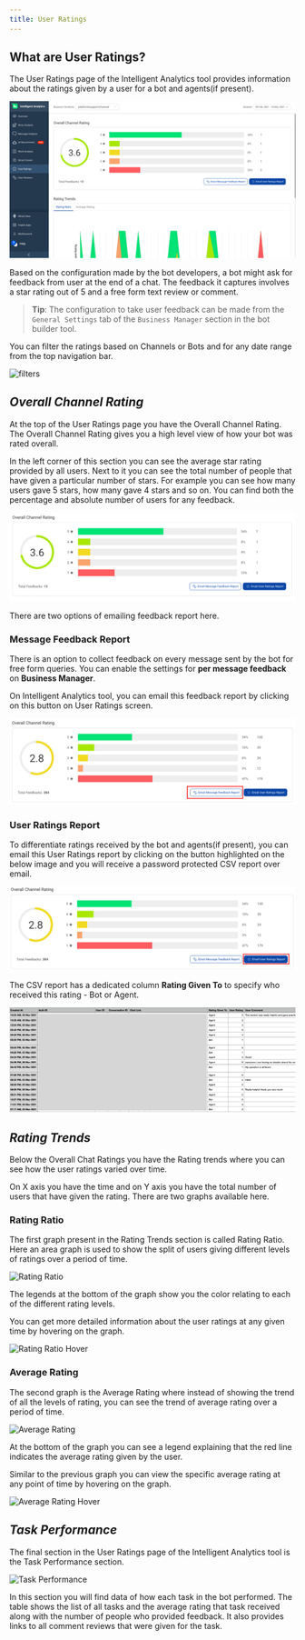 ```yaml
---
title: User Ratings
---
```


## What are User Ratings?

The User Ratings page of the Intelligent Analytics tool provides information about the ratings given by a user for a bot and agents(if present). 

![menu_user_rating](assets/userratingmainpage.png)

Based on the configuration made by the bot developers, a bot might ask for feedback from user at the end of a chat. The feedback it captures involves a star rating out of 5 and a free form text review or comment. 

> **Tip**: The configuration to take user feedback can be made from the `General Settings` tab of the `Business Manager` section in the bot builder tool.

You can filter the ratings based on Channels or Bots and for any date range from the top navigation bar.

![filters](assets/user-ratings-navigation.png)

## ***Overall Channel Rating***

At the top of the User Ratings page you have the Overall Channel Rating. The Overall Channel Rating gives you a high level view of how your bot was rated overall.

In the left corner of this section you can see the average star rating provided by all users. Next to it you can see the total number of people that have given a particular number of stars. For example you can see how many users gave 5 stars, how many gave 4 stars and so on. You can find both the percentage and absolute number of users for any feedback. 

![Overall Channel Rating](assets/overall-ratings.png)

There are two options of emailing feedback report here.

### Message Feedback Report

There is an option to collect feedback on every message sent by the bot for free form queries. You can enable the settings for **per message feedback** on **Business Manager**. 

On Intelligent Analytics tool, you can email this feedback report by clicking on this button on User Ratings screen. 

![Email_Message_Feedback_Report](assets/emailmessagefeedback.png)

### User Ratings Report

To differentiate ratings received by the bot and agents(if present), you can email this User Ratings report by clicking on the button highlighted on the below image and you will receive a password protected CSV report over email. 

![Email_User_Ratings_Report](assets/emailuserratings.png)

The CSV report has a dedicated column **Rating Given To** to specify who received this rating - Bot or Agent.

![User_Ratings_Report](assets/agent_bot_ratings.png)

## ***Rating Trends***
Below the Overall Chat Ratings you have the Rating trends where you can see how the user ratings varied over time.

On X axis you have the time and on Y axis you have the total number of users that have given the rating. There are two graphs available here.

### Rating Ratio
The first graph present in the Rating Trends section is called Rating Ratio. Here an area graph is used to show the split of users giving different levels of ratings over a period of time.

![Rating Ratio](assets/user-ratings-rating-ratio.png)

The legends at the bottom of the graph show you the color relating to each of the different rating levels.

You can get more detailed information about the user ratings at any given time by hovering on the graph.

![Rating Ratio Hover](assets/user-ratings-ratio-hover.png)

### Average Rating
The second graph is the Average Rating where instead of showing the trend of all the levels of rating, you can see the trend of average rating over a period of time.

![Average Rating](assets/user-ratings-average-ratings.png)

At the bottom of the graph you can see a legend explaining that the red line indicates the average rating given by the user.

Similar to the previous graph you can view the specific average rating at any point of time by hovering on the graph.

![Average Rating Hover](assets/user-ratings-average-hover.png)

## ***Task Performance***
The final section in the User Ratings page of the Intelligent Analytics tool is the Task Performance section. 

![Task Performance](assets/user-ratings-task-performance.png)

In this section you will find data of how each task in the bot performed. The table shows the list of all tasks and the average rating that task received along with the number of people who provided feedback. It also provides links to all comment reviews that were given for the task.
